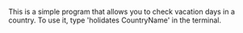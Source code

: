 This is a simple program that allows you to check vacation days in a country.
To use it, type 'holidates CountryName'  in the terminal.

